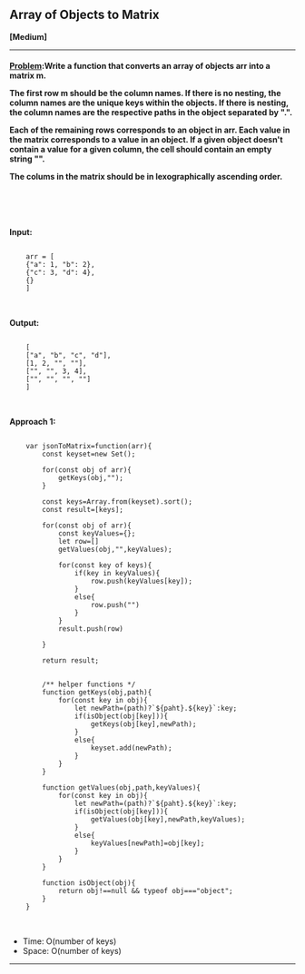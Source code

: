 ##  Array of Objects to Matrix  


<b>[Medium]</b>
<br/>

<hr/>

<h4><a href="https://leetcode.com/problems/array-of-objects-to-matrix/?utm_campaign=PostD19&utm_medium=Post&utm_source=Post&gio_link_id=EoZk0Zy9">Problem</a>:Write a function that converts an array of objects arr into a matrix m.<br>

The first row m should be the column names. If there is no nesting, the column names are the unique keys within the objects. If there is nesting, the column names are the respective paths in the object separated by ".". <br>

Each of the remaining rows corresponds to an object in arr. Each value in the matrix corresponds to a value in an object. If a given object doesn't contain a value for a given column, the cell should contain an empty string "".<br>

The colums in the matrix should be in lexographically ascending order. <br>


<br/>

</h4>

<br/>

<b>Input:</b>

```

    arr = [
    {"a": 1, "b": 2},
    {"c": 3, "d": 4},
    {}
    ]

```
<br>

<b>Output: </b>

```

    [
    ["a", "b", "c", "d"],
    [1, 2, "", ""],
    ["", "", 3, 4],
    ["", "", "", ""]
    ]

```

<br>

<b>Approach 1:</b> 
<br/>

```

    var jsonToMatrix=function(arr){
        const keyset=new Set();

        for(const obj of arr){
            getKeys(obj,"");
        }

        const keys=Array.from(keyset).sort();
        const result=[keys];

        for(const obj of arr){
            const keyValues={};
            let row=[]
            getValues(obj,"",keyValues);
            
            for(const key of keys){
                if(key in keyValues){
                    row.push(keyValues[key]);
                }
                else{
                    row.push("")
                }
            }
            result.push(row)

        }

        return result;


        /** helper functions */
        function getKeys(obj,path){
            for(const key in obj){
                let newPath=(path)?`${paht}.${key}`:key;
                if(isObject(obj[key])){
                    getKeys(obj[key],newPath);
                }
                else{
                    keyset.add(newPath);
                }
            }
        }

        function getValues(obj,path,keyValues){
            for(const key in obj){
                let newPath=(path)?`${paht}.${key}`:key;
                if(isObject(obj[key])){
                    getValues(obj[key],newPath,keyValues);
                }
                else{
                    keyValues[newPath]=obj[key];
                }
            }
        }

        function isObject(obj){
            return obj!==null && typeof obj==="object";
        }
    }

```

<br/>
<ul>
<li>Time: O(number of keys) </li>
<li>Space: O(number of keys) </li>
</ul>
<hr>

